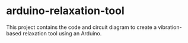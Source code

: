 # arduino-relaxation-tool
This project contains the code and circuit diagram to create a vibration-based relaxation tool using an Arduino.
